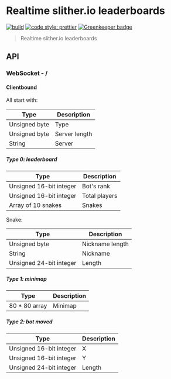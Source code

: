 # Realtime slither.io leaderboards

[![build](https://travis-ci.org/vvanelslande/realtime-slither.io-leaderboards.svg?branch=master)](https://travis-ci.org/vvanelslande/realtime-slither.io-leaderboards)
[![code style: prettier](https://img.shields.io/badge/code_style-prettier-brightgreen.svg)](https://prettier.io) [![Greenkeeper badge](https://badges.greenkeeper.io/vvanelslande/realtime-slither.io-leaderboards.svg)](https://greenkeeper.io/)

> Realtime slither.io leaderboards

## API

### WebSocket - /

#### Clientbound

All start with:

| Type          | Description   |
| ------------- | ------------- |
| Unsigned byte | Type          |
| Unsigned byte | Server length |
| String        | Server        |

##### Type 0: leaderboard

| Type                    | Description   |
| ----------------------- | ------------- |
| Unsigned 16-bit integer | Bot's rank    |
| Unsigned 16-bit integer | Total players |
| Array of 10 snakes      | Snakes        |

Snake:

| Type                    | Description     |
| ----------------------- | --------------- |
| Unsigned byte           | Nickname length |
| String                  | Nickname        |
| Unsigned 24-bit integer | Length          |

##### Type 1: minimap

| Type           | Description |
| -------------- | ----------- |
| 80 \* 80 array | Minimap     |

##### Type 2: bot moved

| Type                    | Description |
| ----------------------- | ----------- |
| Unsigned 16-bit integer | X           |
| Unsigned 16-bit integer | Y           |
| Unsigned 24-bit integer | Length      |
